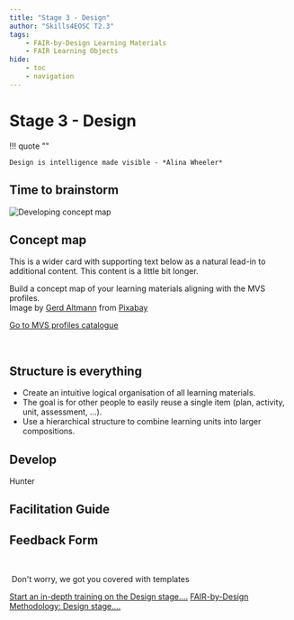 ```yaml
---
title: "Stage 3 - Design"
author: "Skills4EOSC T2.3"
tags: 
    - FAIR-by-Design Learning Materials
    - FAIR Learning Objects
hide:
    - toc
    - navigation
---
```


# Stage 3 - Design

!!! quote ""

    Design is intelligence made visible - *Alina Wheeler​*

## Time to brainstorm

<div class="card mb-3" style="max-width: 540px;">
  <div class="row no-gutters">
    <div class="col-md-4">
      <img class="card-img" src="../../attachments/brain-3829057_640.jpg" alt="Developing concept map"/>
    </div>
    <div class="col-md-8">
      <div class="card-body">
        <h2 class="card-title">Concept map</h2>
        <p class="card-text">This is a wider card with supporting text below as a natural lead-in to additional content. This content is a little bit longer.</p>
        <p class="card-text">Build a concept map of your learning materials aligning with the MVS profiles.</br>
                Image by <a href="https://pixabay.com/users/geralt-9301/?utm_source=link-attribution&utm_medium=referral&utm_campaign=image&utm_content=3829057">Gerd Altmann</a> from <a href="https://pixabay.com//?utm_source=link-attribution&utm_medium=referral&utm_campaign=image&utm_content=3829057">Pixabay</a></br>
                </p>
                <a href="https://fair-by-design-methodology.github.io/MVS/latest/MVS%20Profiles/Civil%20Servant/civil_servant/" class="btn btn-primary stretched-link">Go to MVS profiles catalogue</a>
      </div>
    </div>
  </div>
</div>

​
## Structure is everything

<div class="grid cards" markdown>

- <i class="fa fa-cogs" aria-hidden="true"></i> Create an intuitive logical organisation of all learning materials. 
- <i class="fa fa-cubes" aria-hidden="true"></i> The goal is for other people to easily reuse a single item (plan, activity, unit, assessment, ...).
- <i class="fa fa-sitemap" aria-hidden="true"></i> Use a hierarchical structure to combine learning units into larger compositions.

</div>




## Develop
Hunter

## Facilitation Guide

## Feedback Form
​

​
Don't worry, we got you covered with templates​

<a href="https://fair-by-design-methodology.github.io/FAIR-by-Design_ToT/latest/Stage%203%20%E2%80%93%20Design/04-Conceptualisation/04-Conceptualisation/" class="btn btn-dark text-white btn-lg btn-block">Start an in-depth training on the Design stage....</a>
<a href="https://fair-by-design-methodology.github.io/FAIR-by-Design_Book/4%20-%20FAIR-by-design%20learning%20materials%20creation/4.1%20-%20Workflow%20stages%20description/413-design/" class="btn btn-dark text-white btn-lg btn-block">FAIR-by-Design Methodology: Design stage....</a>